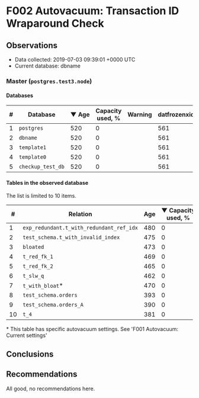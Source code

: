 # F002 Autovacuum: Transaction ID Wraparound Check #

## Observations ##
- Data collected: 2019-07-03 09:39:01 +0000 UTC
- Current database: dbname




### Master (`postgres.test3.node`) ###


#### Databases ####


| \# | Database | &#9660;&nbsp;Age | Capacity used, % | Warning | datfrozenxid |
|--|--------|-----|------------------|---------|--------------|
| 1 |`postgres`|520 |0 |  |561 |
| 2 |`dbname`|520 |0 |  |561 |
| 3 |`template1`|520 |0 |  |561 |
| 4 |`template0`|520 |0 |  |561 |
| 5 |`checkup_test_db`|520 |0 |  |561 |


#### Tables in the observed database ####
The list is limited to 10 items.

| \# | Relation | Age | &#9660;&nbsp;Capacity used, % | Warning |rel_relfrozenxid | toast_relfrozenxid |
|---|-------|-----|------------------|---------|-----------------|--------------------|
| 1 |`exp_redundant.t_with_redundant_ref_idx` |480 |0 |  |601 |0 |
| 2 |`test_schema.t_with_invalid_index` |475 |0 |  |606 |0 |
| 3 |`bloated` |473 |0 |  |608 |0 |
| 4 |`t_red_fk_1` |469 |0 |  |612 |0 |
| 5 |`t_red_fk_2` |465 |0 |  |616 |0 |
| 6 |`t_slw_q` |462 |0 |  |619 |0 |
| 7 |`t_with_bloat`\* |470 |0 |  |611 |0 |
| 8 |`test_schema.orders` |393 |0 |  |688 |0 |
| 9 |`test_schema.orders_A` |390 |0 |  |691 |0 |
| 10 |`t_4` |381 |0 |  |700 |0 |


\* This table has specific autovacuum settings. See 'F001 Autovacuum: Current settings'


## Conclusions ##
 


## Recommendations ##
  All good, no recommendations here.
 

